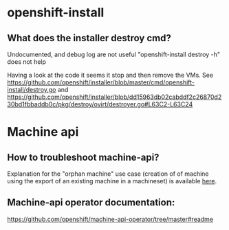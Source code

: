 # openshift-install

## What does the installer destroy cmd?

Undocumented, and debug log are not useful
"openshift-install destroy -h" does not help

Having a look at the code it seems it stop and then remove the VMs.
See https://github.com/openshift/installer/blob/master/cmd/openshift-install/destroy.go
and https://github.com/openshift/installer/blob/dd15963db02cabddf2c26870d230bd1fbbaddb0c/pkg/destroy/ovirt/destroyer.go#L63C2-L63C24

# Machine api

## How to troubleshoot machine-api?

Explanation for the "orphan machine" use case (creation of of machine using the export of an existing machine in a machineset) is available [here](./infra/az/machineset/failure-examples).

## Machine-api operator documentation:

https://github.com/openshift/machine-api-operator/tree/master#readme
